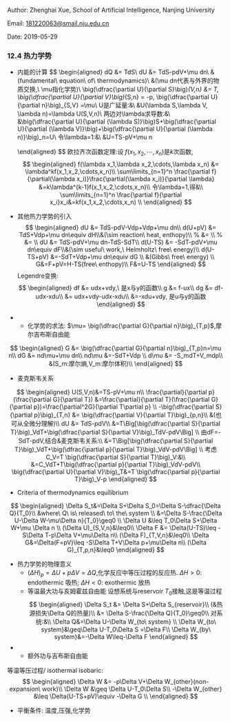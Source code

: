 <script type="text/javascript" src="http://cdn.mathjax.org/mathjax/latest/MathJax.js?config=default"></script>
Author: Zhenghai Xue, School of Artificial Intelligence, Nanjing University

Email: 181220063@smail.nju.edu.cn

Date: 2019-05-29

### 12.4 热力学势
- 内能的计算
$$
    \begin{aligned}
        dQ &= TdS\\
        dU &= TdS-pdV+\mu dn\\
        &(fundamental\ equation\ of\ thermodynamics)\\
        &(\mu dn代表与外界的物质交换,\ \mu指化学势)\\
        \big(\dfrac{\partial U}{\partial S}\big)_{V,n} &= T,
        \big(\dfrac{\partial U}{\partial V}\big)_{S,n} = -p,
        \big(\dfrac{\partial U}{\partial n}\big)_{S,V} =\mu\\
        U是广延量:&\\
        &U(\lambda S,\lambda V, \lambda n)=\lambda U(S,V,n)\\
        两边对\lambda求导数:&\\
        &\big(\dfrac{\partial U}{\partial (\lambda S)}\big)S+\big(\dfrac{\partial U}{\partial (\lambda V)}\big)+\big(\dfrac{\partial U}{\partial (\lambda n)}\big)_n=U\\
        令\lambda=1:&\\
        &U=TS-pV+\mu n

    \end{aligned}
$$
欧拉齐次函数定理:设 $f(x_1,x_2,\cdots,x_n)$是$k$次函数,
$$
    \begin{aligned}
        f(\lambda x_1,\lambda x_2,\cdots,\lambda x_n) &= \lambda^kf(x_1,x_2,\cdots,x_n)\\
        \sum\limits_{n=1}^n \frac{\partial f}{\partial(\lambda x_i)}\frac{\partial(\lambda x_i)}{\partial \lambda} &=k\lambda^{k-1}f(x_1,x_2,\cdots,x_n)\\
        令\lambda=1,得&\\ \sum\limits_{n=1}^n \frac{\partial f}{\partial x_i}x_i&=kf(x_1,x_2,\cdots,x_n) \\
    \end{aligned}
$$
- 其他热力学势的引入
$$
    \begin{aligned}
        dU &= TdS-pdV-Vdp+Vdp+\mu dn\\
        d(U+pV) &= TdS+Vdp+\mu dn\equiv dH\\&(\sim reaction\ heat, enthopy)\\
        % &= \\
        % &= \\
        dU &= TdS-pdV+\mu dn-TdS-SdT\\
        d(U-TS) &= -SdT-pdV+\mu dn\equiv dF\\&(\sim useful\ work,\ Helmholtz\ free\ energy)\\
        d(U-TS+pV) &=-SdT+Vdp+\mu dn\equiv dG \\
         &(Gibbs\ free\ energy) \\
        G&=F+pV=H-TS(free\ enthopy)\\
        F&=U-TS
    \end{aligned}
$$
Legendre变换: 
$$
    \begin{aligned}
        df &= udx+vdy,\ 是x与y的函数\\
        g &= f-ux\\
        dg &= df-udx-xdu\\
         &= udx+vdy-udx-xdu\\
         &=-xdu+vdy, 是u与y的函数
    \end{aligned}
$$
- - 化学势的求法: $\mu= \big(\dfrac{\partial G}{\partial n}\big)_{T,p}$,摩尔吉布斯自由能

$$
    \begin{aligned}
        G &= \big(\dfrac{\partial G}{\partial n}\big)_{T,p}n=\mu n\\
        dG &= nd\mu+\mu dn\\
        nd\mu &=-SdT+Vdp \\
        d\mu &= -S_mdT+V_mdp\\
        &(S_m:摩尔熵,V_m:摩尔体积)\\
    \end{aligned}
$$
- 麦克斯韦关系

$$
    \begin{aligned}
    U(S,V,n)&=TS-pV+\mu n\\
        \frac{\partial}{\partial p}(\frac{\partial G}{\partial T}) &=\frac{\partial}{\partial T}(\frac{\partial G}{\partial p})=\frac{\partial^2G}{\partial T\partial p} \\
        -\big(\dfrac{\partial S}{\partial p}\big)_{T,n} &= \big(\dfrac{\partial V}{\partial T}\big)_{p,n}\\
        &(也可从全微分理解)\\
        dU &= TdS-pdV\\
         &=T\Big[\big(\dfrac{\partial S}{\partial T}\big)_VdT+\big(\dfrac{\partial S}{\partial V}\big)_TdV-pdV\Big] \\
         由dF=-SdT-pdV,结合&麦克斯韦关系:\\
         &=T\Big[\big(\dfrac{\partial S}{\partial T}\big)_VdT+\big(\dfrac{\partial p}{\partial T}\big)_VdV-pdV\Big] \\
         考虑C_V=T \big(\dfrac{\partial S}{\partial T}\big)_V:&\\
         &=C_VdT+T\big(\dfrac{\partial p}{\partial T}\big)_VdV-pdV\\
         \big(\dfrac{\partial U}{\partial V}\big)_T&=T \big(\dfrac{\partial p}{\partial T}\big)_V-p
    \end{aligned}
$$
- Criteria of thermodynamics equilibrium

$$
    \begin{aligned}
         \Delta S_t&=\Delta S+\Delta S_0=\Delta S-\dfrac{\Delta Q}{T_0}\\ &where\ Q\ is\ released\ to\ the\ system \\
         &=\Delta S-\frac{\Delta U-\Delta W-\mu\Delta n}{T_0}\geq0 \\
        \Delta U &\leq T_0\Delta S+\Delta W+\mu \Delta n \\
        (\Delta U)_{S,V,n}&\leq0\\
        \Delta F &= \Delta(U-TS)\leq -S\Delta T-p\Delta V+\mu\Delta n\\
        (\Delta F)_{T,V,n}&\leq0\\
        \Delta G&=\Delta(F=pV)\leq -S\Delta T+V\Delta p+\mu\Delta n\\
        (\Delta G)_{T,p,n}&\leq0
    \end{aligned}
$$
- 热力学势的物理意义
  - $(\Delta H)_p=\Delta U+p\Delta V=\Delta Q$,化学反应中等压过程的反应热. $\Delta H>0$: endothermic 吸热; $\Delta H<0$: exothermic 放热
  - 等温最大功与亥姆霍兹自由能
设想系统与reservoir $T_0$接触,这是等温过程
$$
    \begin{aligned}
        \Delta S_t &= \Delta S+\Delta S_{reservoir}\\
        (&热源损失\Delta Q的热量)\\
         &= \Delta S-\frac{\Delta Q}{T_0}\geq0\\
         对系统:&\\
         \Delta Q&=\Delta U-\Delta W_{to\ system} \\
         \Delta W_{to\ system}&\geq\Delta U-T_0\Delta S =\Delta F\\
         \Delta W_{by\ system}&=-\Delta W\leq-\Delta F
    \end{aligned}
$$
- - 额外功与吉布斯自由能

等温等压过程/ isothermal isobaric: 
$$
    \begin{aligned}
        \Delta W &= -p\Delta V+\Delta W_{other}(non-expansion\ work)\\
        \Delta W &\geq \Delta U-T_0\Delta S\\
        -\Delta W_{other} &\leq \Delta(U-TS+pV)\equiv -\Delta G \\
    \end{aligned}
$$

- 平衡条件: 温度,压强,化学势
